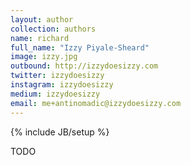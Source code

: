 ```yaml
---
layout: author
collection: authors
name: richard
full_name: "Izzy Piyale-Sheard"
image: izzy.jpg
outbound: http://izzydoesizzy.com
twitter: izzydoesizzy
instagram: izzydoesizzy
medium: izzydoesizzy
email: me+antinomadic@izzydoesizzy.com
---
```

{% include JB/setup %}

TODO